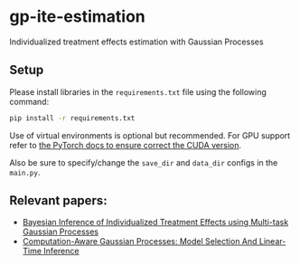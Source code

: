 # gp-ite-estimation
Individualized treatment effects estimation with Gaussian Processes

## Setup

Please install libraries in the `requirements.txt` file using the following command:

```bash
pip install -r requirements.txt
```

Use of virtual environments is optional but recommended. For GPU support refer to [the PyTorch docs to ensure correct the CUDA version](https://pytorch.org/get-started/locally/).

Also be sure to specify/change the `save_dir` and `data_dir` configs in the `main.py`.

## Relevant papers:
- [Bayesian Inference of Individualized Treatment Effects using Multi-task Gaussian Processes](https://arxiv.org/abs/1704.02801)
- [Computation-Aware Gaussian Processes: Model Selection And Linear-Time Inference](https://arxiv.org/abs/2411.01036)